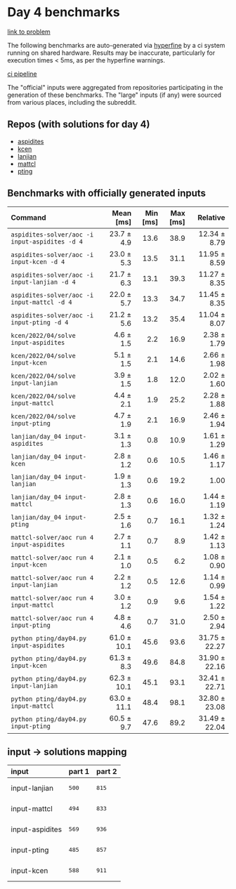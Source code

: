 # Day 4 benchmarks

[link to problem](http://adventofcode.com/2022/day/4)

The following benchmarks are auto-generated via [hyperfine](https://github.com/sharkdp/hyperfine) by a ci system running on shared hardware. Results may be inaccurate, particularly for execution times < 5ms, as per the hyperfine warnings.

[ci pipeline](http://ci.papercode.net:8080/teams/aoc2022/pipelines/aoc-compare-2022)

The "official" inputs were aggregated from repositories participating in the generation of these benchmarks. The "large" inputs (if any) were sourced from various places, including the subreddit.

## Repos (with solutions for day 4)


- [aspidites](https://github.com/aspidites/aoc2022)
- [kcen](https://github.com/kcen/AdventOfCode)
- [lanjian](https://github.com/LanJian/aoc-2022)
- [mattcl](https://github.com/mattcl/aoc2022)
- [pting](https://github.com/pting/aoc2022)

## Benchmarks with officially generated inputs
| Command | Mean [ms] | Min [ms] | Max [ms] | Relative |
|:---|---:|---:|---:|---:|
| `aspidites-solver/aoc -i input-aspidites -d 4` | 23.7 ± 4.9 | 13.6 | 38.9 | 12.34 ± 8.79 |
| `aspidites-solver/aoc -i input-kcen -d 4` | 23.0 ± 5.3 | 13.5 | 31.1 | 11.95 ± 8.59 |
| `aspidites-solver/aoc -i input-lanjian -d 4` | 21.7 ± 6.3 | 13.1 | 39.3 | 11.27 ± 8.35 |
| `aspidites-solver/aoc -i input-mattcl -d 4` | 22.0 ± 5.7 | 13.3 | 34.7 | 11.45 ± 8.35 |
| `aspidites-solver/aoc -i input-pting -d 4` | 21.2 ± 5.6 | 13.2 | 35.4 | 11.04 ± 8.07 |
| `kcen/2022/04/solve input-aspidites` | 4.6 ± 1.5 | 2.2 | 16.9 | 2.38 ± 1.79 |
| `kcen/2022/04/solve input-kcen` | 5.1 ± 1.5 | 2.1 | 14.6 | 2.66 ± 1.98 |
| `kcen/2022/04/solve input-lanjian` | 3.9 ± 1.5 | 1.8 | 12.0 | 2.02 ± 1.60 |
| `kcen/2022/04/solve input-mattcl` | 4.4 ± 2.1 | 1.9 | 25.2 | 2.28 ± 1.88 |
| `kcen/2022/04/solve input-pting` | 4.7 ± 1.9 | 2.1 | 16.9 | 2.46 ± 1.94 |
| `lanjian/day_04 input-aspidites` | 3.1 ± 1.3 | 0.8 | 10.9 | 1.61 ± 1.29 |
| `lanjian/day_04 input-kcen` | 2.8 ± 1.2 | 0.6 | 10.5 | 1.46 ± 1.17 |
| `lanjian/day_04 input-lanjian` | 1.9 ± 1.3 | 0.6 | 19.2 | 1.00 |
| `lanjian/day_04 input-mattcl` | 2.8 ± 1.3 | 0.6 | 16.0 | 1.44 ± 1.19 |
| `lanjian/day_04 input-pting` | 2.5 ± 1.6 | 0.7 | 16.1 | 1.32 ± 1.24 |
| `mattcl-solver/aoc run 4 input-aspidites` | 2.7 ± 1.1 | 0.7 | 8.9 | 1.42 ± 1.13 |
| `mattcl-solver/aoc run 4 input-kcen` | 2.1 ± 1.0 | 0.5 | 6.2 | 1.08 ± 0.90 |
| `mattcl-solver/aoc run 4 input-lanjian` | 2.2 ± 1.2 | 0.5 | 12.6 | 1.14 ± 0.99 |
| `mattcl-solver/aoc run 4 input-mattcl` | 3.0 ± 1.2 | 0.9 | 9.6 | 1.54 ± 1.22 |
| `mattcl-solver/aoc run 4 input-pting` | 4.8 ± 4.6 | 0.7 | 31.0 | 2.50 ± 2.94 |
| `python pting/day04.py input-aspidites` | 61.0 ± 10.1 | 45.6 | 93.6 | 31.75 ± 22.27 |
| `python pting/day04.py input-kcen` | 61.3 ± 8.3 | 49.6 | 84.8 | 31.90 ± 22.16 |
| `python pting/day04.py input-lanjian` | 62.3 ± 10.1 | 45.1 | 93.1 | 32.41 ± 22.71 |
| `python pting/day04.py input-mattcl` | 63.0 ± 11.1 | 48.4 | 98.1 | 32.80 ± 23.08 |
| `python pting/day04.py input-pting` | 60.5 ± 9.7 | 47.6 | 89.2 | 31.49 ± 22.04 |

## input -> solutions mapping
|input|part 1|part 2|
|:---|:---|:---|
|input-lanjian|<pre>500</pre>|<pre>815</pre>|
|input-mattcl|<pre>494</pre>|<pre>833</pre>|
|input-aspidites|<pre>569</pre>|<pre>936</pre>|
|input-pting|<pre>485</pre>|<pre>857</pre>|
|input-kcen|<pre>588</pre>|<pre>911</pre>|
